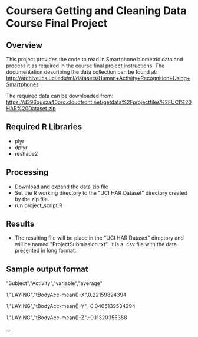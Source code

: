 # Coursera Getting and Cleaning Data Course Final Project

## Overview
This project provides the code to read in Smartphone biometric data and process it as required in the course final project instructions.   The documentation describing the data collection can be found at:
http://archive.ics.uci.edu/ml/datasets/Human+Activity+Recognition+Using+Smartphones 

The required data can be downloaded from:
https://d396qusza40orc.cloudfront.net/getdata%2Fprojectfiles%2FUCI%20HAR%20Dataset.zip 

## Required R Libraries
* plyr
* dplyr
* reshape2

## Processing
* Download and expand the data zip file
* Set the R working directory to the "UCI HAR Dataset" directory created by the zip file.
* run project_script.R

## Results
* The resulting file will be place in the "UCI HAR Dataset" directory and will be named "ProjectSubmission.txt".   It is a .csv file with the data presented in long format.

## Sample output format

"Subject","Activity","variable","average"

1,"LAYING","tBodyAcc-mean()-X",0.22159824394

1,"LAYING","tBodyAcc-mean()-Y",-0.0405139534294

1,"LAYING","tBodyAcc-mean()-Z",-0.11320355358

...

